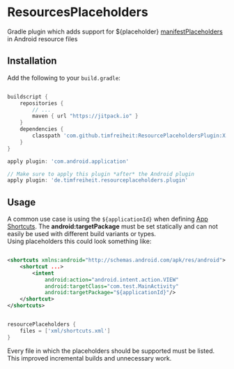ResourcesPlaceholders
======

Gradle plugin which adds support for ${placeholder} [manifestPlaceholders](https://developer.android.com/studio/build/manifest-build-variables.html) in Android resource files   

Installation
------------

Add the following to your `build.gradle`:

```gradle

buildscript {
    repositories {
        // ...
        maven { url "https://jitpack.io" }
    }
    dependencies {
        classpath 'com.github.timfreiheit:ResourcePlaceholdersPlugin:X.X.X'
    }
}

apply plugin: 'com.android.application'

// Make sure to apply this plugin *after* the Android plugin
apply plugin: 'de.timfreiheit.resourceplaceholders.plugin'

```

Usage
------------

A common use case is using the ``` ${applicationId} ``` when defining [App Shortcuts](https://developer.android.com/preview/shortcuts.html).
The **android:targetPackage** must be set statically and can not easily be used with different build variants or types.  
Using placeholders this could look something like:

```xml

<shortcuts xmlns:android="http://schemas.android.com/apk/res/android">
    <shortcut ...>
        <intent
            android:action="android.intent.action.VIEW"
            android:targetClass="com.test.MainActivity"
            android:targetPackage="${applicationId}"/>
    </shortcut>
</shortcuts>

```

```gradle

resourcePlaceholders {
    files = ['xml/shortcuts.xml']
}

```

Every file in which the placeholders should be supported must be listed.
This improved incremental builds and unnecessary work.
